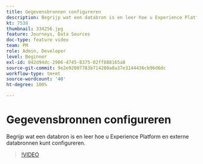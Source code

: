 ```yaml
---
title: Gegevensbronnen configureren
description: Begrijp wat een databron is en leer hoe u Experience Platform en externe databronnen kunt configureren.
kt: 7538
thumbnail: 334256.jpg
feature: Journeys, Data Sources
doc-type: feature video
team: PM
role: Admin, Developer
level: Beginner
exl-id: 042d94dc-2906-4745-8375-02ff888165a8
source-git-commit: 9e2e92007783b714200a8a37e3144436cb96d6dc
workflow-type: tm+mt
source-wordcount: '40'
ht-degree: 100%

---
```


# Gegevensbronnen configureren

Begrijp wat een databron is en leer hoe u Experience Platform en externe databronnen kunt configureren.

>[!VIDEO](https://video.tv.adobe.com/v/334256?quality=12)
